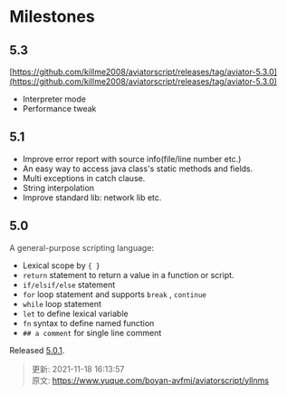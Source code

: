 # Milestones

## 5.3
[https://github.com/killme2008/aviatorscript/releases/tag/aviator-5.3.0](https://github.com/killme2008/aviatorscript/releases/tag/aviator-5.3.0)

+ Interpreter mode
+ Performance tweak





## 5.1
+ Improve error report with source info(file/line number etc.)
+ An easy way to access java class's static methods and fields.
+ Multi exceptions in catch clause.
+ String interpolation
+ Improve standard lib: network lib etc.





## 5.0


<font style="color:#3C4043;">A general-purpose scripting language</font>:



+ Lexical scope by `{ }` 
+ `return` statement to return a value in a function or script.
+ `if/elsif/else` statement
+ `for` loop statement and supports `break` , `continue`
+ `while` loop statement
+ `let` to define lexical variable
+ `fn` syntax to define named function
+ `## a comment` for single line comment



Released [5.0.1](https://github.com/killme2008/aviator/releases/tag/aviator-5.0.1).



> 更新: 2021-11-18 16:13:57  
> 原文: <https://www.yuque.com/boyan-avfmj/aviatorscript/yllnms>